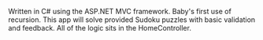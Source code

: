 Written in C# using the ASP.NET MVC framework.
Baby's first use of recursion. This app will solve provided Sudoku puzzles with basic validation and feedback. All of the logic sits in the HomeController.
